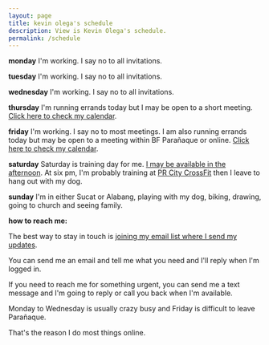 ```yaml
---
layout: page
title: kevin olega's schedule
description: View is Kevin Olega's schedule.
permalink: /schedule
---
```

**monday**
I'm working. I say no to all invitations.

**tuesday**
I'm working. I say no to all invitations.

**wednesday**
I'm working. I say no to all invitations.

**thursday**
I'm running errands today but I may be open to a short meeting. [Click here to check my calendar](https://calendly.com/kevinolega/30min).

**friday**
I'm working. I say no to most meetings. I am also running errands today but may be open to a meeting within BF Parañaque or online. [Click here to check my calendar](https://calendly.com/kevinolega/30min).

**saturday**
Saturday is training day for me. [I may be available in the afternoon](https://calendly.com/kevinolega). At six pm, I'm probably training at [PR City CrossFit](http://philippineislandliving.com/pr-city) then I leave to hang out with my dog.

**sunday**
I'm in either Sucat or Alabang, playing with my dog, biking, drawing, going to church and seeing family.

**how to reach me:**

The best way to stay in touch is [joining my email list where I send my updates](http://eepurl.com/oCUar).

You can send me an email and tell me what you need and I'll reply when I'm logged in.

If you need to reach me for something urgent, you can send me a text message and I'm going to reply or call you back when I'm available.

Monday to Wednesday is usually crazy busy and Friday is difficult to leave Parañaque. 

That's the reason I do most things online.